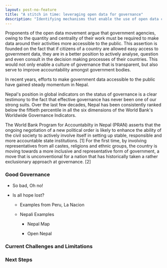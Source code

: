 ```yaml
---
layout: post-no-feature
title: "A stitch in time: leveraging open data for governance"
description: "Identifying mechanisms that enable the use of open data could be key to achieving government accountability and transparency." 
---
```


Proponents of the open data movement argue that government agencies, owing to the quantity and centrality of their work must be required to make data around their activities more accessible to the public. This assertion is founded on the fact that if citizens of a country are allowed easy access to government data, they are in a better position to actively analyse, question and even consult in the decision making processes of their countries. This would not only enable a culture of governance that is transparent, but also serve to improve accountability amongst government bodies.

In recent years, efforts to make government data accessible to the public have gained steady momentum in Nepal. 


Nepal's position in global indicators on the status of governance is a clear testimony to the fact that effective governance has never been one of our strong suits. Over the last few decades, Nepal has been consistently ranked below the fiftieth percentile in all the six dimensions of the World Bank's Worldwide Governance Indicators.


The World Bank Program for Accountabilty in Nepal (PRAN) asserts that the ongoing negotiation of a new political order is likely to enhance the ability of the civil society to actively involve itself in setting up stable, responsible and more accountable state institutions. [1] For the first time, by involving representatives from all castes, religions and ethnic groups, the country is moving towards a more inclusive and representative form of government, a move that is unconventional for a nation that has historically taken a rather exclusionary approach at governance. [2]




### Good Governance

* So bad, Oh no!

* Is all hope lost?

	* Examples from Peru, La Nacion

	* Nepali Examples

		* Nepal Map

		* Open Nepal

### Current Challenges and Limitations

### Next Steps

